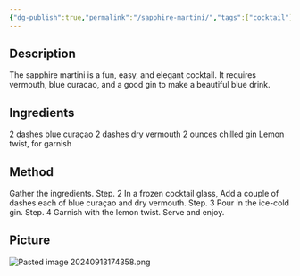 ```yaml
---
{"dg-publish":true,"permalink":"/sapphire-martini/","tags":["cocktail"]}
---
```


## Description
The sapphire martini is a fun, easy, and elegant cocktail. It requires vermouth, blue curacao, and a good gin to make a beautiful blue drink.


## Ingredients
2 dashes blue curaçao
2 dashes dry vermouth 
2 ounces chilled gin Lemon twist, for garnish


## Method

Gather the ingredients. 
Step. 2 In a frozen cocktail glass, Add a couple of dashes each of blue curaçao and dry vermouth. 
Step. 3 Pour in the ice-cold gin. 
Step. 4 Garnish with the lemon twist. Serve and enjoy.


## Picture
![Pasted image 20240913174358.png](/img/user/z_attachments/Pasted%20image%2020240913174358.png)